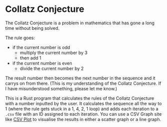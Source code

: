 # Collatz Conjecture

The Collatz Conjecture is a problem in mathematics that has gone a long time without being solved.

The rule goes:
- if the current number is odd
  - multiply the current number by 3
  - then add 1
- if the current number is even
  - divide the current number by 2 

The result number then becomes the next number in the sequence and it carrys on from there. 
(This is my understanding of the Collatz Conjecture. If I have misunderstood something, please let me know.)

This is a Rust program that calculates the rules of the Collatz Conjecture with a number inputted by the user.
It calculates the sequence all the way to 1 (where the rule gets stuck in a 1, 4, 2, 1 loop) and adds each iteration to a `.csv` file with an ID assigned to each iteration.
You can use a CSV Graph site like [CSV Plot](https://www.csvplot.com) to visualise the results in either a scatter graph or a line graph.